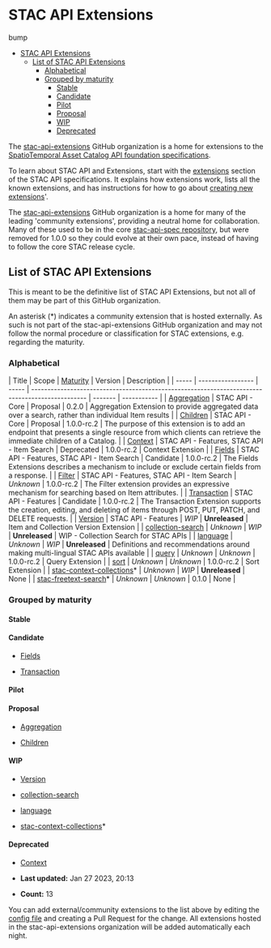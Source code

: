 # STAC API Extensions

bump

- [STAC API Extensions](#stac-api-extensions)
  - [List of STAC API Extensions](#list-of-stac-api-extensions)
    - [Alphabetical](#alphabetical)
    - [Grouped by maturity](#grouped-by-maturity)
      - [Stable](#stable)
      - [Candidate](#candidate)
      - [Pilot](#pilot)
      - [Proposal](#proposal)
      - [WIP](#wip)
      - [Deprecated](#deprecated)

The [stac-api-extensions](https://github.com/stac-api-extensions/) GitHub organization is a home for extensions to the
[SpatioTemporal Asset Catalog API foundation specifications](https://github.com/radiantearth/stac-api-spec).

To learn about STAC API and Extensions, start with the [extensions](https://github.com/radiantearth/stac-api-spec/tree/main/extensions.md)
section of the STAC API specifications. It explains how extensions work, lists all the known extensions, and has
instructions for how to go about [creating new extensions](https://github.com/radiantearth/stac-api-spec/blob/main/extensions.md#creating-new-extensions)'.

The [stac-api-extensions](https://github.com/stac-api-extensions/) GitHub organization is a home for many of the leading 'community extensions',
providing a neutral home for collaboration. Many of these used to be in the core
[stac-api-spec repository](https://github.com/radiantearth/stac-api-spec), but were removed for 1.0.0 so they could evolve at their
own pace, instead of having to follow the core STAC release cycle.

## List of STAC API Extensions

This is meant to be the definitive list of STAC API Extensions, but not all of them may be part of this GitHub organization.

An asterisk (*) indicates a community extension that is hosted externally.
As such is not part of the stac-api-extensions GitHub organization and may not follow the normal procedure or classification for STAC extensions, e.g. regarding the maturity.

### Alphabetical

| Title | Scope | [Maturity](https://github.com/radiantearth/stac-api-spec/tree/master/extensions#extension-maturity) | Version | Description |
| ----- | ----------------- | ----- | ----------------------------------------------------------------------------------------------- | ------- | ----------- |
| [Aggregation](https://github.com/stac-api-extensions/aggregation) | STAC API - Core | Proposal | 0.2.0 | Aggregation Extension to provide aggregated data over a search, rather than individual Item results |
| [Children](https://github.com/stac-api-extensions/children) | STAC API - Core | Proposal | 1.0.0-rc.2 | The purpose of this extension is to add an endpoint that presents a single resource from which clients can retrieve the immediate children of a Catalog. |
| [Context](https://github.com/stac-api-extensions/context) | STAC API - Features, STAC API - Item Search | Deprecated | 1.0.0-rc.2 | Context Extension |
| [Fields](https://github.com/stac-api-extensions/fields) | STAC API - Features, STAC API - Item Search | Candidate | 1.0.0-rc.2 | The Fields Extensions describes a mechanism to include or exclude certain fields from a response. |
| [Filter](https://github.com/stac-api-extensions/filter) | STAC API - Features, STAC API - Item Search | *Unknown* | 1.0.0-rc.2 | The Filter extension provides an expressive mechanism for searching based on Item attributes. |
| [Transaction](https://github.com/stac-api-extensions/transaction) | STAC API - Features | Candidate | 1.0.0-rc.2 |  The Transaction Extension supports the creation, editing, and deleting of items through POST, PUT, PATCH, and DELETE requests. |
| [Version](https://github.com/stac-api-extensions/version) | STAC API - Features | *WIP* | **Unreleased** | Item and Collection Version Extension |
| [collection-search](https://github.com/stac-api-extensions/collection-search) | *Unknown* | *WIP* | **Unreleased** | WIP - Collection Search for STAC APIs |
| [language](https://github.com/stac-api-extensions/language) | *Unknown* | *WIP* | **Unreleased** | Definitions and recommendations around making multi-lingual STAC APIs available |
| [query](https://github.com/stac-api-extensions/query) | *Unknown* | *Unknown* | 1.0.0-rc.2 | Query Extension |
| [sort](https://github.com/stac-api-extensions/sort) | *Unknown* | *Unknown* | 1.0.0-rc.2 | Sort Extension |
| [stac-context-collections](https://github.com/cedadev/stac-context-collections)* | *Unknown* | *WIP* | **Unreleased** | None |
| [stac-freetext-search](https://github.com/cedadev/stac-freetext-search)* | *Unknown* | *Unknown* | 0.1.0 | None |

### Grouped by maturity


#### Stable


#### Candidate

* [Fields](https://github.com/stac-api-extensions/fields)

* [Transaction](https://github.com/stac-api-extensions/transaction)


#### Pilot


#### Proposal

* [Aggregation](https://github.com/stac-api-extensions/aggregation)

* [Children](https://github.com/stac-api-extensions/children)


#### WIP

* [Version](https://github.com/stac-api-extensions/version)

* [collection-search](https://github.com/stac-api-extensions/collection-search)

* [language](https://github.com/stac-api-extensions/language)

* [stac-context-collections](https://github.com/cedadev/stac-context-collections)*


#### Deprecated

* [Context](https://github.com/stac-api-extensions/context)



* **Last updated:** Jan 27 2023, 20:13 
* **Count:** 13

You can add external/community extensions to the list above by editing the [config file](https://github.com/stac-api-extensions/stac-api-extensions.github.io/edit/main/python/config.py)
and creating a Pull Request for the change. All extensions hosted in the stac-api-extensions organization will be added automatically each night.